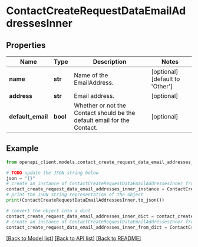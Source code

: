 # ContactCreateRequestDataEmailAddressesInner


## Properties

Name | Type | Description | Notes
------------ | ------------- | ------------- | -------------
**name** | **str** | Name of the EmailAddress. | [optional] [default to 'Other']
**address** | **str** | Email address. | [optional] 
**default_email** | **bool** | Whether or not the Contact should be the default email for the Contact. | [optional] 

## Example

```python
from openapi_client.models.contact_create_request_data_email_addresses_inner import ContactCreateRequestDataEmailAddressesInner

# TODO update the JSON string below
json = "{}"
# create an instance of ContactCreateRequestDataEmailAddressesInner from a JSON string
contact_create_request_data_email_addresses_inner_instance = ContactCreateRequestDataEmailAddressesInner.from_json(json)
# print the JSON string representation of the object
print(ContactCreateRequestDataEmailAddressesInner.to_json())

# convert the object into a dict
contact_create_request_data_email_addresses_inner_dict = contact_create_request_data_email_addresses_inner_instance.to_dict()
# create an instance of ContactCreateRequestDataEmailAddressesInner from a dict
contact_create_request_data_email_addresses_inner_from_dict = ContactCreateRequestDataEmailAddressesInner.from_dict(contact_create_request_data_email_addresses_inner_dict)
```
[[Back to Model list]](../README.md#documentation-for-models) [[Back to API list]](../README.md#documentation-for-api-endpoints) [[Back to README]](../README.md)


